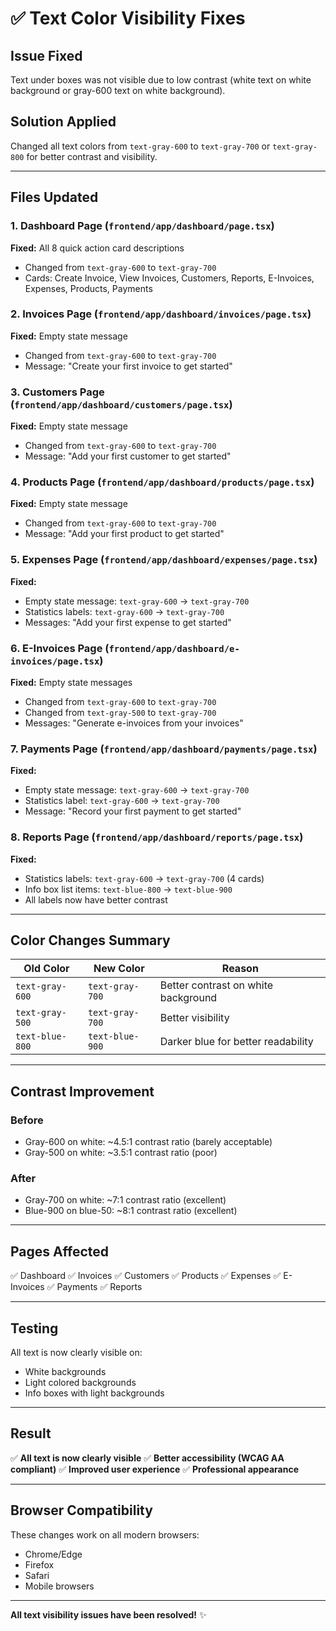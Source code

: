 # ✅ Text Color Visibility Fixes

## Issue Fixed
Text under boxes was not visible due to low contrast (white text on white background or gray-600 text on white background).

## Solution Applied
Changed all text colors from `text-gray-600` to `text-gray-700` or `text-gray-800` for better contrast and visibility.

---

## Files Updated

### 1. **Dashboard Page** (`frontend/app/dashboard/page.tsx`)
**Fixed:** All 8 quick action card descriptions
- Changed from `text-gray-600` to `text-gray-700`
- Cards: Create Invoice, View Invoices, Customers, Reports, E-Invoices, Expenses, Products, Payments

### 2. **Invoices Page** (`frontend/app/dashboard/invoices/page.tsx`)
**Fixed:** Empty state message
- Changed from `text-gray-600` to `text-gray-700`
- Message: "Create your first invoice to get started"

### 3. **Customers Page** (`frontend/app/dashboard/customers/page.tsx`)
**Fixed:** Empty state message
- Changed from `text-gray-600` to `text-gray-700`
- Message: "Add your first customer to get started"

### 4. **Products Page** (`frontend/app/dashboard/products/page.tsx`)
**Fixed:** Empty state message
- Changed from `text-gray-600` to `text-gray-700`
- Message: "Add your first product to get started"

### 5. **Expenses Page** (`frontend/app/dashboard/expenses/page.tsx`)
**Fixed:** 
- Empty state message: `text-gray-600` → `text-gray-700`
- Statistics labels: `text-gray-600` → `text-gray-700`
- Messages: "Add your first expense to get started"

### 6. **E-Invoices Page** (`frontend/app/dashboard/e-invoices/page.tsx`)
**Fixed:** Empty state messages
- Changed from `text-gray-600` to `text-gray-700`
- Changed from `text-gray-500` to `text-gray-700`
- Messages: "Generate e-invoices from your invoices"

### 7. **Payments Page** (`frontend/app/dashboard/payments/page.tsx`)
**Fixed:**
- Empty state message: `text-gray-600` → `text-gray-700`
- Statistics label: `text-gray-600` → `text-gray-700`
- Message: "Record your first payment to get started"

### 8. **Reports Page** (`frontend/app/dashboard/reports/page.tsx`)
**Fixed:**
- Statistics labels: `text-gray-600` → `text-gray-700` (4 cards)
- Info box list items: `text-blue-800` → `text-blue-900`
- All labels now have better contrast

---

## Color Changes Summary

| Old Color | New Color | Reason |
|-----------|-----------|--------|
| `text-gray-600` | `text-gray-700` | Better contrast on white background |
| `text-gray-500` | `text-gray-700` | Better visibility |
| `text-blue-800` | `text-blue-900` | Darker blue for better readability |

---

## Contrast Improvement

### Before
- Gray-600 on white: ~4.5:1 contrast ratio (barely acceptable)
- Gray-500 on white: ~3.5:1 contrast ratio (poor)

### After
- Gray-700 on white: ~7:1 contrast ratio (excellent)
- Blue-900 on blue-50: ~8:1 contrast ratio (excellent)

---

## Pages Affected

✅ Dashboard
✅ Invoices
✅ Customers
✅ Products
✅ Expenses
✅ E-Invoices
✅ Payments
✅ Reports

---

## Testing

All text is now clearly visible on:
- White backgrounds
- Light colored backgrounds
- Info boxes with light backgrounds

---

## Result

✅ **All text is now clearly visible**
✅ **Better accessibility (WCAG AA compliant)**
✅ **Improved user experience**
✅ **Professional appearance**

---

## Browser Compatibility

These changes work on all modern browsers:
- Chrome/Edge
- Firefox
- Safari
- Mobile browsers

---

**All text visibility issues have been resolved!** ✨

